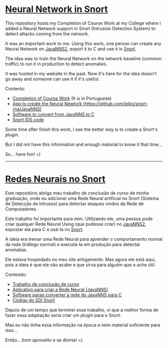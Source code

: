 # [Neural Network in Snort](https://github.com/jeiks/snort-rna)

This repository hosts my Completion of Course Work at my College where I added a Neural Network support in Snort (Intrusion Detection System) to detect attacks coming from the network.

It was an important work to me.
Using this work, one person can create any Neural Network on [JavaNNS](http://www.ra.cs.uni-tuebingen.de/software/JavaNNS/manual/JavaNNS-manual-1.html)[2](https://github.com/mwri/javanns), export it to C and use it in [Snort](https://www.snort.org/).

The idea was to train the Neural Network on the network baseline (common traffic) to run it in production to detect anomalies.

It was hosted in my website in the past.
Now it's here for the idea doesn't go away and someone can use it if it's useful.

Contents:
* [Completion of Course Work](https://github.com/jeiks/snort-rna/blob/main/TCC.pdf) (It is in Portuguese)
* [App to create the Neural Newtork (https://github.com/jeiks/snort-rna/JavaNNS)](https://github.com/jeiks/snort-rna/tree/main/JavaNNS)
* [Software to convert from JavaNNS to C](https://github.com/jeiks/snort-rna/tree/main/snns2c)
* [Snort IDS code](https://github.com/jeiks/snort-rna/tree/main/snort)

Some time after finish this work, I see the better way is to create a Snort's plugin.

But I did not have this information and enough material to know it that time...

So... have fun! =)

<hr>

# [Redes Neurais no Snort](https://github.com/jeiks/snort-rna)

Este repositório abriga meu trabalho de conclusão de curso de minha graduação, onde eu adicionei uma Rede Neural artificial no Snort (Sistema de Detecção de Intrusos) para detectar ataques vindos da Rede de Computadores.

Este trabalho foi importante para mim.
Utilizando ele, uma pessoa pode criar qualquer Rede Neural Using (que pudesse criar) no [JavaNNS](http://www.ra.cs.uni-tuebingen.de/software/JavaNNS/manual/JavaNNS-manual-1.html)[2](https://github.com/mwri/javanns), expostar ela para C e usá-la no [Snort](https://www.snort.org/).

A ideia era treinar uma Rede Neural para aprender o comportamento normal da rede (tráfego normal) e executá-la em produção para detectar anomalias.

Ele estava hospedado no meu site antigamente.
Mas agora ele está aqui, pois a ideia é que ele não acabe e que sirva para alguém que o ache útil.

Conteúdo:
* [Trabalho de conclusão de curso](https://github.com/jeiks/snort-rna/blob/main/TCC.pdf)
* [Aplicativo para criar a Rede Neural (JavaNNS)](https://github.com/jeiks/snort-rna/tree/main/JavaNNS)
* [Software paraq converter a rede do JavaNNS para C](https://github.com/jeiks/snort-rna/tree/main/snns2c)
* [Código do SDI Snort](https://github.com/jeiks/snort-rna/tree/main/snort)

Depois de um tempo que terminei esse trabalho, vi que a melhor forma de fazer essa adaptação seria criar um plugin para o Snort.

Mas eu não tinha essa informação na época e nem material suficiente para isso...

Então... bom aproveito e se divirta! =)
